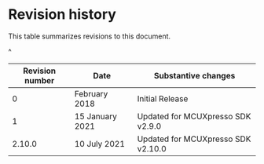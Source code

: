 # Revision history

This table summarizes revisions to this document.

^

|Revision number|Date|Substantive changes|
|---------------|----|-------------------|
|0|February 2018|Initial Release|
|1|15 January 2021|Updated for MCUXpresso SDK v2.9.0|
|2.10.0|10 July 2021|Updated for MCUXpresso SDK v2.10.0|


